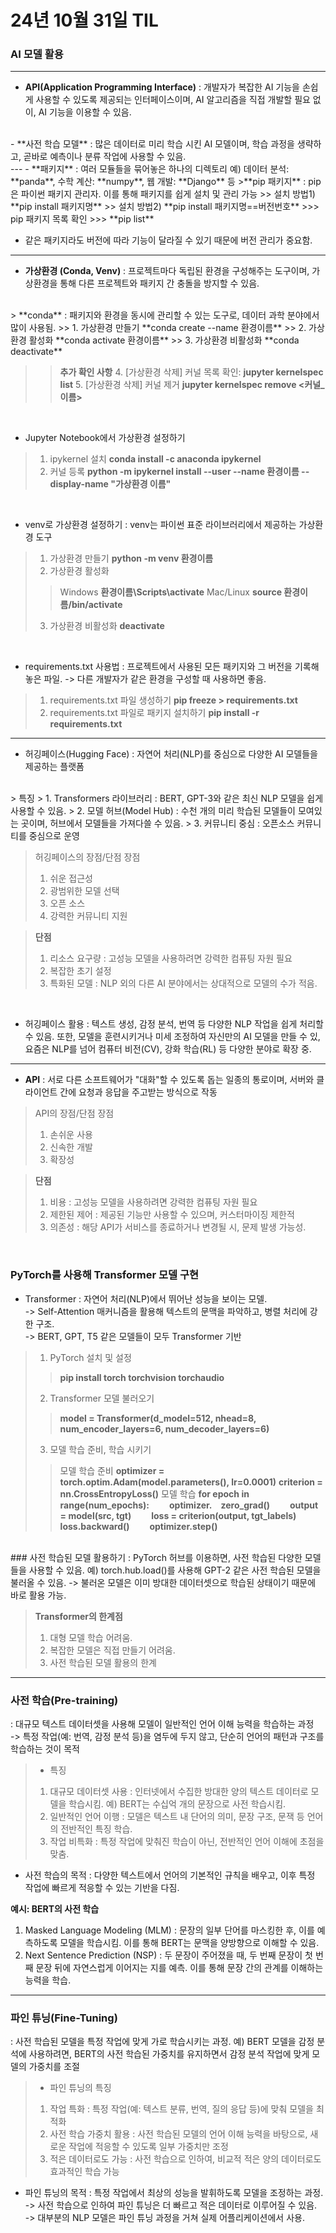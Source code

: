 # 24년 10월 31일 TIL
### AI 모델 활용
--- 
- **API(Application Programming Interface)**
: 개발자가 복잡한 AI 기능을 손쉽게 사용할 수 있도록 제공되는 인터페이스이며, AI 알고리즘을 직접 개발할 필요 없이, AI 기능을 이용할 수 있음.
<br>
- **사전 학습 모델**
: 많은 데이터로 미리 학습 시킨 AI 모델이며, 학습 과정을 생략하고, 곧바로 예측이나 분류 작업에 사용할 수 있음.
<br>
---
- **패키지**
: 여러 모듈들을 묶어놓은 하나의 디렉토리
예) 데이터 분석: **panda**, 수학 계산: **numpy**, 웹 개발: **Django** 등 
>**pip 패키지**
: pip은 파이썬 패키지 관리자. 이를 통해 패키지를 쉽게 설치 및 관리 가능
>> 설치 방법1)
**pip install 패키지명**
>> 설치 방법2)
**pip install 패키지명==버전번호**
>>> pip 패키지 목록 확인
>>> **pip list**

- 같은 패키지라도 버전에 따라 기능이 달라질 수 있기 때문에 버전 관리가 중요함. 
---
- **가상환경 (Conda, Venv)**
: 프로젝트마다 독립된 환경을 구성해주는 도구이며, 가상환경을 통해 다른 프로젝트와 패키지 간 충돌을 방지할 수 있음.
<br>
> **conda**
: 패키지와 환경을 동시에 관리할 수 있는 도구로, 데이터 과학 분야에서 많이 사용됨.
>> 1. 가상환경 만들기
**conda create --name 환경이름**
>> 2. 가상환경 활성화
**conda activate 환경이름**
>> 3. 가상환경 비활성화
**conda deactivate**

>>**추가 확인 사항**
>> 4. [가상환경 삭제] 커널 목록 확인:
**jupyter kernelspec list**
>> 5. [가상환경 삭제] 커널 제거
**jupyter kernelspec remove <커널_이름>**
<br>

- Jupyter Notebook에서 가상환경 설정하기
> 1. ipykernel 설치
**conda install -c anaconda ipykernel**
> 2. 커널 등록
**python -m ipykernel install --user --name 환경이름 --display-name "가상환경 이름"**
<br>

- venv로 가상환경 설정하기
: venv는 파이썬 표준 라이브러리에서 제공하는 가상환경 도구
> 1. 가상환경 만들기
**python -m venv 환경이름**
> 2. 가상환경 활성화
>> Windows
**환경이름\\Scripts\\activate**
>> Mac/Linux
**source 환경이름/bin/activate**
> 3. 가상환경 비활성화
**deactivate**
<br>

- requirements.txt 사용법
: 프로젝트에서 사용된 모든 패키지와 그 버전을 기록해놓은 파일.
-> 다른 개발자가 같은 환경을 구성할 때 사용하면 좋음.
> 1. requirements.txt 파일 생성하기
**pip freeze > requirements.txt**
> 2. requirements.txt 파일로 패키지 설치하기
**pip install -r requirements.txt**
--- 
- 허깅페이스(Hugging Face)
: 자연어 처리(NLP)를 중심으로 다양한 AI 모델들을 제공하는 플랫폼
<br>
> 특징
> 1. Transformers 라이브러리
: BERT, GPT-3와 같은 최신 NLP 모델을 쉽게 사용할 수 있음.
> 2. 모델 허브(Model Hub)
: 수천 개의 미리 학습된 모델들이 모여있는 곳이며, 허브에서 모델들을 가져다쓸 수 있음.
> 3. 커뮤니티 중심
: 오픈소스 커뮤니티를 중심으로 운영

> 허깅페이스의 장점/단점
> 장점
> 1. 쉬운 접근성
> 2. 광범위한 모델 선택
> 3. 오픈 소스
> 4. 강력한 커뮤니티 지원

> **단점**
> 1. 리소스 요구량
: 고성능 모델을 사용하려면 강력한 컴퓨팅 자원 필요
> 2. 복잡한 초기 설정
> 3. 특화된 모델
: NLP 외의 다른 AI 분야에서는 상대적으로 모델의 수가 적음.
<br>

- 허깅페이스 활용
: 텍스트 생성, 감정 분석, 번역 등 다양한 NLP 작업을 쉽게 처리할 수 있음. 또한, 모델을 훈련시키거나 미세 조정하여 자신만의 AI 모델을 만들 수 있,요즘은 NLP를 넘어 컴퓨터 비전(CV), 강화 학습(RL) 등 다양한 분야로 확장 중.
---

- **API** 
: 서로 다른 소프트웨어가 "대화"할 수 있도록 돕는 일종의 통로이며, 서버와 클라이언트 간에 요청과 응답을 주고받는 방식으로 작동

> API의 장점/단점
> 장점
> 1. 손쉬운 사용
> 2. 신속한 개발
> 3. 확장성

> **단점**
> 1. 비용
: 고성능 모델을 사용하려면 강력한 컴퓨팅 자원 필요
> 2. 제한된 제어
: 제공된 기능만 사용할 수 있으며, 커스터마이징 제한적
> 3. 의존성
: 해당 API가 서비스를 종료하거나 변경될 시, 문제 발생 가능성.
<br>

### PyTorch를 사용해 Transformer 모델 구현
- Transformer
: 자연어 처리(NLP)에서 뛰어난 성능을 보이는 모델.   
-> Self-Attention 매커니즘을 활용해 텍스트의 문맥을 파악하고, 병렬 처리에 강한 구조.   
-> BERT, GPT, T5 같은 모델들이 모두 Transformer 기반   

> 1. PyTorch 설치 및 설정
>> **pip install torch torchvision torchaudio**
> 2. Transformer 모델 불러오기
>> **model = Transformer(d_model=512, nhead=8, num_encoder_layers=6, num_decoder_layers=6)**
> 3. 모델 학습 준비, 학습 시키기
>> 모델 학습 준비 
**optimizer = torch.optim.Adam(model.parameters(), lr=0.0001)**
**criterion = nn.CrossEntropyLoss()**
>> 모델 학습
**for epoch in range(num_epochs):**
    &ensp;&ensp;&ensp;&ensp;**optimizer.&ensp;&ensp;zero_grad()**
    &ensp;&ensp;&ensp;&ensp;**output = model(src, tgt)**
    &ensp;&ensp;&ensp;&ensp;**loss = criterion(output, tgt_labels)**
    &ensp;&ensp;&ensp;&ensp;**loss.backward()**
    &ensp;&ensp;&ensp;&ensp;**optimizer.step()**
<br>
### 사전 학습된 모델 활용하기
: PyTorch 허브를 이용하면, 사전 학습된 다양한 모델들을 사용할 수 있음.
예) torch.hub.load()를 사용해 GPT-2 같은 사전 학습된 모델을 불러올 수 있음.   
-> 불러온 모델은 이미 방대한 데이터셋으로 학습된 상태이기 때문에 바로 활용 가능.

> **Transformer의 한계점**
> 1. 대형 모델 학습 어려움.
> 2. 복잡한 모델은 직접 만들기 어려움.
> 3. 사전 학습된 모델 활용의 한계
--- 

### 사전 학습(Pre-training)
: 대규모 텍스트 데이터셋을 사용해 모델이 일반적인 언어 이해 능력을 학습하는 과정   
-> 특정 작업(예: 번역, 감정 분석 등)을 염두에 두지 않고, 단순히 언어의 패턴과 구조를 학습하는 것이 목적

> - 특징
> 1. 대규모 데이터셋 사용
: 인터넷에서 수집한 방대한 양의 텍스트 데이터로 모델을 학습시킴.
예) BERT는 수십억 개의 문장으로 사전 학습시킴.
> 2. 일반적인 언어 이행
: 모델은 텍스트 내 단어의 의미, 문장 구조, 문잭 등 언어의 전반적인 특징 학습.
> 3. 작업 비특화
: 특정 작업에 맞춰진 학습이 아닌, 전반적인 언어 이해에 초점을 맞춤.

- 사전 학습의 목적
: 다양한 텍스트에서 언어의 기본적인 규칙을 배우고, 이후 특정 작업에 빠르게 적응할 수 있는 기반을 다짐.


**예시: BERT의 사전 학습**
1. Masked Language Modeling (MLM)
: 문장의 일부 단어를 마스킹한 후, 이를 예측하도록 모델을 학습시킴. 이를 통해 BERT는 문맥을 양방향으로 이해할 수 있음.
1. Next Sentence Prediction (NSP)
: 두 문장이 주어졌을 때, 두 번째 문장이 첫 번째 문장 뒤에 자연스럽게 이어지는 지를 예측. 이를 통해 문장 간의 관계를 이해하는 능력을 학습.
--- 
### 파인 튜닝(Fine-Tuning)
: 사전 학습된 모델을 특정 작업에 맞게 가로 학습시키는 과정.
예) BERT 모델을 감정 분석에 사용하려면, BERT의 사전 학습된 가중치를 유지하면서 감정 분석 작업에 맞게 모델의 가중치를 조절 

> - 파인 튜닝의 특징
> 1. 작업 특화
: 특정 작업(예: 텍스트 분류, 번역, 질의 응답 등)에 맞춰 모델을 최적화
> 2. 사전 학습 가중치 활용
: 사전 학습된 모델의 언어 이해 능력을 바탕으로, 새로운 작업에 적응할 수 있도록 일부 가중치만 조정
> 3. 적은 데이터로도 가능
: 사전 학습으로 인하여, 비교적 적은 양의 데이터로도 효과적인 학습 가능

- 파인 튜닝의 목적
: 특정 작업에서 최상의 성능을 발휘하도록 모델을 조정하는 과정.   
-> 사전 학습으로 인하여 파인 튜닝은 더 빠르고 적은 데이터로 이루어질 수 있음.   
-> 대부분의 NLP 모델은 파인 튜닝 과정을 거쳐 실제 어플리케이션에서 사용.

